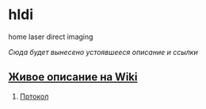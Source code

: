 # hldi
home laser direct imaging

_Сюда будет вынесено устоявшееся описание и ссылки_

## [Живое описание на Wiki](../../wiki)
1. [Пртокол ](../../wiki/host_mcu_protocol)


